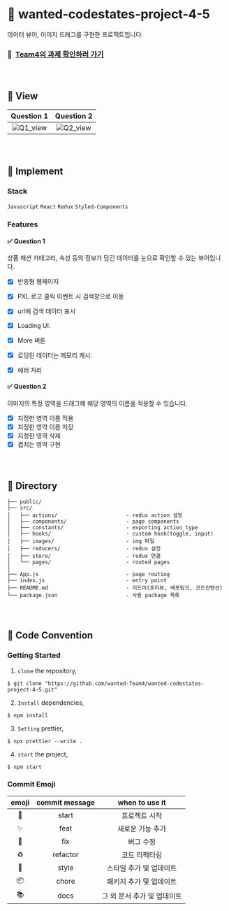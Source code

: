 # 🧥 wanted-codestates-project-4-5

데이터 뷰어, 이미지 드래그를 구현한 프로젝트입니다.

### 📌 &nbsp;[Team4의 과제 확인하러 가기](https://competent-mcnulty-34dc65.netlify.app/)

### <br/>

###

## 🧥 View

|   Question 1    | Question 2 | 
| :--------: | :------------: | 
|![Q1_view](https://user-images.githubusercontent.com/48751435/155338509-55fd744b-04c9-4ecf-a0ff-14f286b11828.gif) | ![Q2_view](https://user-images.githubusercontent.com/48751435/155338591-fd08a992-2c78-4f78-94db-074c1a2d1b49.gif)|

### <br/>

###

## 🧥 Implement

### Stack

`Javascript` `React` `Redux` `Styled-Components`

### Features

#### ✅ Question 1

상품 패션 카테고리, 속성 등의 정보가 담긴 데이터를 눈으로 확인할 수 있는 뷰어입니다.

- [X] 반응형 웹페이지
- [X] PXL 로고 클릭 이벤트 시 검색창으로 이동
- [X] url에 검색 데이터 표시
- [X] Loading UI.
- [X] More 버튼 
- [X] 로딩된 데이터는 메모리 캐시.
- [X] 에러 처리


#### ✅ Question 2 

이미지의 특정 영역을 드래그해 해당 영역의 이름을 적용할 수 있습니다.

- [X] 지정한 영역 이름 적용
- [X] 지정한 영역 이름 저장
- [X] 지정한 영역 삭제
- [X] 겹치는 영역 구현

### <br/>

###

## 🧥 Directory

```
├── public/
├── src/
│   ├── actions/                      - redux action 설정
│   ├── components/                   - page components
│   ├── constants/                    - exporting action type
│   ├── hooks/                        - custom hook(toggle, input)
│   ├── images/                       - img 파일
│   ├── reducers/                     - redux 설정
│   ├── store/                        - redux 연결
│   └── pages/                        - routed pages
│
├── App.js                            - page routing
├── index.js                          - entry point
├── README.md                         - 리드미(프리뷰, 배포링크, 코드컨벤션)
└── package.json                      - 사용 package 목록
```

### <br/>

###

## 🧥 Code Convention

### Getting Started

1. `clone` the repository,

```
$ git clone "https://github.com/wanted-Team4/wanted-codestates-project-4-5.git"
```

2. `Install` dependencies,

```
$ npm install
```

3. `Setting` prettier,

```
$ npx prettier --write .
```

4. `start` the project,

```
$ npm start
```

### Commit Emoji

|   emoji    | commit message |       when to use it        |
| :--------: | :------------: | :-------------------------: |
|   :tada:   |     start      |        프로젝트 시작        |
| :sparkles: |      feat      |      새로운 기능 추가       |
|   :bug:    |      fix       |          버그 수정          |
| :recycle:  |    refactor    |        코드 리팩터링        |
| :lipstick: |     style      |   스타일 추가 및 업데이트   |
| :package:  |     chore      |   패키지 추가 및 업데이트   |
|  :books:   |      docs      | 그 외 문서 추가 및 업데이트 |

### <br/>

###
